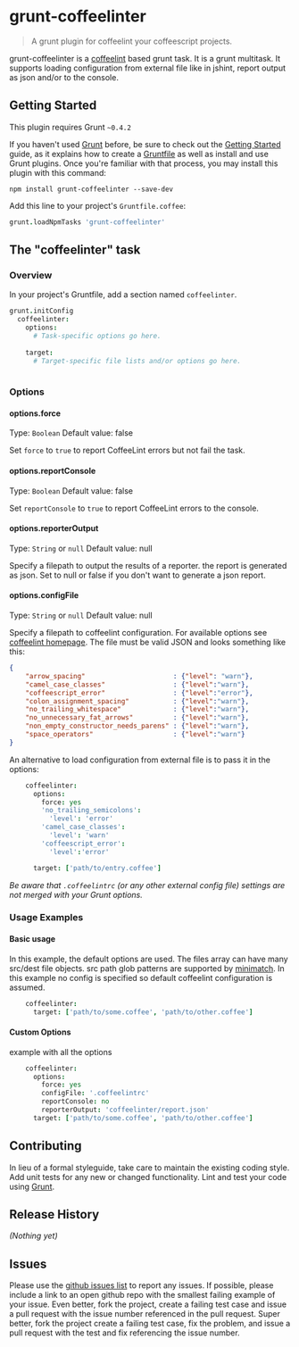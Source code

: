 # grunt-coffeelinter

> A grunt plugin for coffeelint your coffeescript projects.

grunt-coffeelinter is a [coffeelint](http://www.coffeelint.org) based grunt task. It is a grunt multitask. It supports loading configuration from external file like in jshint, report output as json and/or to the console.


## Getting Started
This plugin requires Grunt `~0.4.2`

If you haven't used [Grunt](http://gruntjs.com/) before, be sure to check out the [Getting Started](http://gruntjs.com/getting-started) guide, as it explains how to create a [Gruntfile](http://gruntjs.com/sample-gruntfile) as well as install and use Grunt plugins. Once you're familiar with that process, you may install this plugin with this command:

```shell
npm install grunt-coffeelinter --save-dev
```

Add this line to your project's `Gruntfile.coffee`:

```coffee
grunt.loadNpmTasks 'grunt-coffeelinter'
```

## The "coffeelinter" task

### Overview
In your project's Gruntfile, add a section named `coffeelinter`.

```coffee
grunt.initConfig
  coffeelinter: 
    options: 
      # Task-specific options go here.
   
    target: 
      # Target-specific file lists and/or options go here.
    
```

### Options

#### options.force
Type: `Boolean`
Default value: false

Set `force` to `true` to report CoffeeLint errors but not fail the task.


#### options.reportConsole
Type: `Boolean`
Default value: false

Set `reportConsole` to `true` to report CoffeeLint errors to the console.


#### options.reporterOutput
Type: `String` or `null`
Default value: null

Specify a filepath to output the results of a reporter. the report is generated as json. 
Set to null or false if you don't want to generate a json report.


#### options.configFile
Type: `String` or `null`
Default value: null

Specify a filepath to coffeelint configuration. For available options see [coffeelint homepage](http://www.coffeelint.org/#options).
The file must be valid JSON and looks something like this:

```json
{
    "arrow_spacing"                      : {"level": "warn"},
    "camel_case_classes"                 : {"level":"warn"},
    "coffeescript_error"                 : {"level":"error"},
    "colon_assignment_spacing"           : {"level":"warn"},
    "no_trailing_whitespace"             : {"level":"warn"},
    "no_unnecessary_fat_arrows"          : {"level":"warn"},
    "non_empty_constructor_needs_parens" : {"level":"warn"},
    "space_operators"                    : {"level":"warn"}
}
```

An alternative to load configuration from external file is to pass it in the options:

```coffee
    coffeelinter:
      options:
        force: yes
        'no_trailing_semicolons':
          'level': 'error'
        'camel_case_classes':                 
          'level': 'warn'
        'coffeescript_error':                 
          'level':'error'

      target: ['path/to/entry.coffee']
```
*Be aware that `.coffeelintrc` (or any other external config file) settings are not merged with your Grunt options.*

### Usage Examples

#### Basic usage
In this example, the default options are used. The files array can have many src/dest file objects. src path glob patterns are supported by [minimatch](https://github.com/isaacs/minimatch). In this example no config is specified so default coffeelint configuration is assumed.

```coffee
    coffeelinter:
      target: ['path/to/some.coffee', 'path/to/other.coffee']
```

#### Custom Options
example with all the options
```coffee
    coffeelinter:
      options:
        force: yes
        configFile: '.coffeelintrc'
        reportConsole: no
        reporterOutput: 'coffeelinter/report.json'
      target: ['path/to/some.coffee', 'path/to/other.coffee']
```

## Contributing
In lieu of a formal styleguide, take care to maintain the existing coding style. Add unit tests for any new or changed functionality. Lint and test your code using [Grunt](http://gruntjs.com/).

## Release History
_(Nothing yet)_

## Issues
Please use the [github issues list](https://github.com/xl8/grunt-coffeelinter/issues) to report any issues. If possible, please include a link to an open github repo with the smallest failing example of your issue. Even better, fork the project, create a failing test case and issue a pull request with the issue number referenced in the pull request. Super better, fork the project create a failing test case, fix the problem, and issue a pull request with the test and fix referencing the issue number. 

